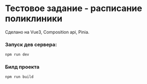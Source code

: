 # Тестовое задание - расписание поликлиники
Сделано на Vue3, Composition api, Pinia.

### Запуск дев сервера:

```sh
npm run dev
```

### Билд проекта

```sh
npm run build
```
